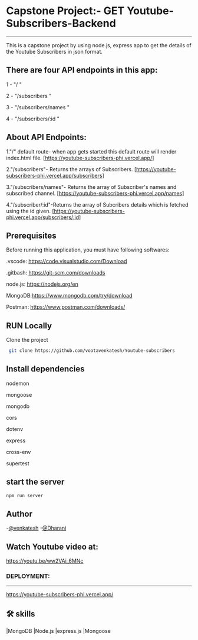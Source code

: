 # Capstone Project:- GET Youtube-Subscribers-Backend
-----------------------
This is a capstone project by using node.js, express app to get the details of the Youtube Subscribers in json format.

## There are four API endpoints in this app:

1 - "/ "

2 - "/subscribers "

3 - "/subscribers/names "

4 - "/subscribers/:id "


## About API Endpoints:


1."/" default route- when app gets started this default route will render index.html file.
[https://youtube-subscribers-phi.vercel.app/]

2."/subscribers"- Returns the arrays of Subscribers.
[https://youtube-subscribers-phi.vercel.app/subscribers]

3."/subscribers/names"- Returns the array of Subscriber's names and subscribed channel.
[https://youtube-subscribers-phi.vercel.app/names]

4."/subscriber/:id"-Returns the array of Subcribers details which is fetched using the id given.
[https://youtube-subscribers-phi.vercel.app/subscribers/:id]


## Prerequisites
Before running this application, you must have following softwares:

.vscode: https://code.visualstudio.com/Download

.gitbash: https://git-scm.com/downloads

node.js: https://nodejs.org/en

MongoDB:https://www.mongodb.com/try/download

Postman: https://www.postman.com/downloads/

## RUN Locally

Clone the project
```bash
 git clone https://github.com/vootavenkatesh/Youtube-subscribers
 ```

## Install dependencies

nodemon

mongoose

mongodb

cors

dotenv

express

cross-env

supertest

## start the server
```bash
npm run server
```
## Author
-[@venkatesh](https://github.com/vootavenkatesh)
-[@Dharani](https://github.com/DHARANISOMANATH)

## Watch Youtube video at:

https://youtu.be/ww2VAi_6MNc

### DEPLOYMENT:
-------

https://youtube-subscribers-phi.vercel.app/

## 🛠 skills
|MongoDB |Node.js |express.js |Mongoose

